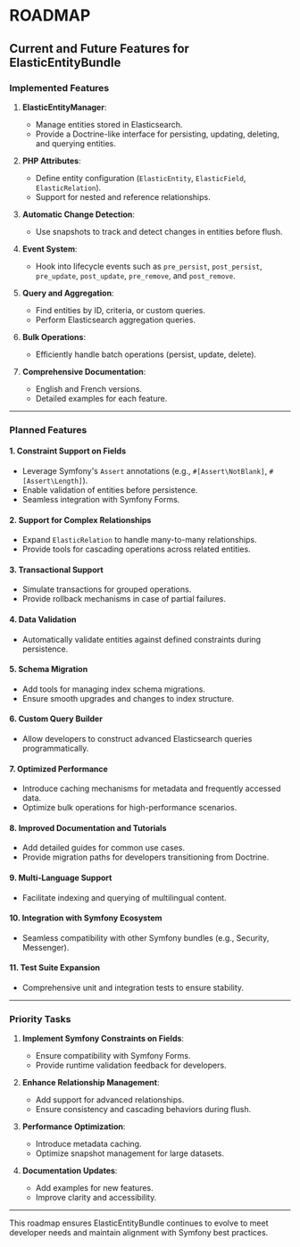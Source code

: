 # ROADMAP

## Current and Future Features for ElasticEntityBundle

### Implemented Features

1. **ElasticEntityManager**:
    - Manage entities stored in Elasticsearch.
    - Provide a Doctrine-like interface for persisting, updating, deleting, and querying entities.

2. **PHP Attributes**:
    - Define entity configuration (`ElasticEntity`, `ElasticField`, `ElasticRelation`).
    - Support for nested and reference relationships.

3. **Automatic Change Detection**:
    - Use snapshots to track and detect changes in entities before flush.

4. **Event System**:
    - Hook into lifecycle events such as `pre_persist`, `post_persist`, `pre_update`, `post_update`, `pre_remove`, and `post_remove`.

5. **Query and Aggregation**:
    - Find entities by ID, criteria, or custom queries.
    - Perform Elasticsearch aggregation queries.

6. **Bulk Operations**:
    - Efficiently handle batch operations (persist, update, delete).

7. **Comprehensive Documentation**:
    - English and French versions.
    - Detailed examples for each feature.

---

### Planned Features

#### 1. **Constraint Support on Fields**
- Leverage Symfony's `Assert` annotations (e.g., `#[Assert\NotBlank]`, `#[Assert\Length]`).
- Enable validation of entities before persistence.
- Seamless integration with Symfony Forms.

#### 2. **Support for Complex Relationships**
- Expand `ElasticRelation` to handle many-to-many relationships.
- Provide tools for cascading operations across related entities.

#### 3. **Transactional Support**
- Simulate transactions for grouped operations.
- Provide rollback mechanisms in case of partial failures.

#### 4. **Data Validation**
- Automatically validate entities against defined constraints during persistence.

#### 5. **Schema Migration**
- Add tools for managing index schema migrations.
- Ensure smooth upgrades and changes to index structure.

#### 6. **Custom Query Builder**
- Allow developers to construct advanced Elasticsearch queries programmatically.

#### 7. **Optimized Performance**
- Introduce caching mechanisms for metadata and frequently accessed data.
- Optimize bulk operations for high-performance scenarios.

#### 8. **Improved Documentation and Tutorials**
- Add detailed guides for common use cases.
- Provide migration paths for developers transitioning from Doctrine.

#### 9. **Multi-Language Support**
- Facilitate indexing and querying of multilingual content.

#### 10. **Integration with Symfony Ecosystem**
- Seamless compatibility with other Symfony bundles (e.g., Security, Messenger).

#### 11. **Test Suite Expansion**
- Comprehensive unit and integration tests to ensure stability.

---

### Priority Tasks

1. **Implement Symfony Constraints on Fields**:
    - Ensure compatibility with Symfony Forms.
    - Provide runtime validation feedback for developers.

2. **Enhance Relationship Management**:
    - Add support for advanced relationships.
    - Ensure consistency and cascading behaviors during flush.

3. **Performance Optimization**:
    - Introduce metadata caching.
    - Optimize snapshot management for large datasets.

4. **Documentation Updates**:
    - Add examples for new features.
    - Improve clarity and accessibility.

---

This roadmap ensures ElasticEntityBundle continues to evolve to meet developer needs and maintain alignment with Symfony best practices.
